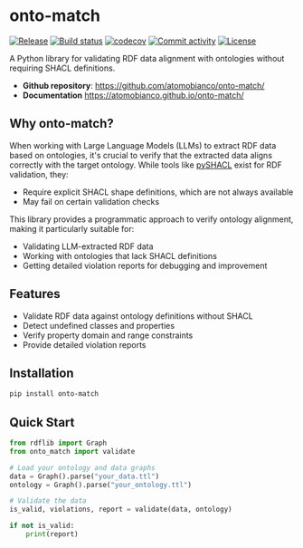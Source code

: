 # onto-match

[![Release](https://img.shields.io/github/v/release/atomobianco/onto-match)](https://img.shields.io/github/v/release/atomobianco/onto-match)
[![Build status](https://img.shields.io/github/actions/workflow/status/atomobianco/onto-match/main.yml?branch=main)](https://github.com/atomobianco/onto-match/actions/workflows/main.yml?query=branch%3Amain)
[![codecov](https://codecov.io/gh/atomobianco/onto-match/branch/main/graph/badge.svg)](https://codecov.io/gh/atomobianco/onto-match)
[![Commit activity](https://img.shields.io/github/commit-activity/m/atomobianco/onto-match)](https://img.shields.io/github/commit-activity/m/atomobianco/onto-match)
[![License](https://img.shields.io/github/license/atomobianco/onto-match)](https://img.shields.io/github/license/atomobianco/onto-match)

A Python library for validating RDF data alignment with ontologies without requiring SHACL definitions.

- **Github repository**: <https://github.com/atomobianco/onto-match/>
- **Documentation** <https://atomobianco.github.io/onto-match/>

## Why onto-match?

When working with Large Language Models (LLMs) to extract RDF data based on ontologies, it's crucial to verify that the extracted data aligns correctly with the target ontology.
While tools like [pySHACL](https://github.com/RDFLib/pySHACL) exist for RDF validation, they:

- Require explicit SHACL shape definitions, which are not always available
- May fail on certain validation checks

This library provides a programmatic approach to verify ontology alignment, making it particularly suitable for:

- Validating LLM-extracted RDF data
- Working with ontologies that lack SHACL definitions
- Getting detailed violation reports for debugging and improvement

## Features

- Validate RDF data against ontology definitions without SHACL
- Detect undefined classes and properties
- Verify property domain and range constraints
- Provide detailed violation reports

## Installation

```bash
pip install onto-match
```

## Quick Start

```python
from rdflib import Graph
from onto_match import validate

# Load your ontology and data graphs
data = Graph().parse("your_data.ttl")
ontology = Graph().parse("your_ontology.ttl")

# Validate the data
is_valid, violations, report = validate(data, ontology)

if not is_valid:
    print(report)
```
